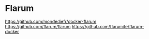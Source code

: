 # Flarum

https://github.com/mondediefr/docker-flarum
https://github.com/flarum/flarum
https://github.com/flarumite/flarum-docker
